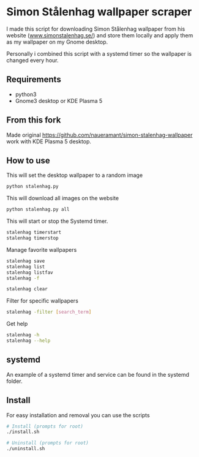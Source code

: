 # Simon Stålenhag wallpaper scraper

I made this script for downloading Simon Stålenhag wallpaper from his website (www.simonstalenhag.se/) and store them locally and apply them as my wallpaper on my Gnome desktop.

Personally i combined this script with a systemd timer so the wallpaper is changed every hour.
## Requirements

- python3
- Gnome3 desktop or KDE Plasma 5

## From this fork

Made original https://github.com/naueramant/simon-stalenhag-wallpaper work with KDE Plasma 5 desktop.

## How to use

This will set the desktop wallpaper to a random image

```sh
python stalenhag.py
```

This will download all images on the website

```sh
python stalenhag.py all
```

This will start or stop the Systemd timer.

```sh
stalenhag timerstart
stalenhag timerstop
```

Manage favorite wallpapers

```sh
stalenhag save
stalenhag list
stalenhag listfav
stalenhag -f

stalenhag clear
```
Filter for specific wallpapers

```sh
stalenhag -filter [search_term]
```

Get help

```sh
stalenhag -h
stalenhag --help
```

## systemd

An example of a systemd timer and service can be found in the systemd folder.

## Install

For easy installation and removal you can use the scripts

```sh
# Install (prompts for root)
./install.sh

# Uninstall (prompts for root)
./uninstall.sh
```
